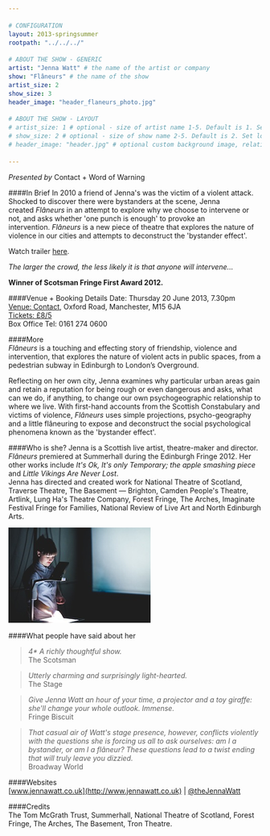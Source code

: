 ```yaml
---

# CONFIGURATION
layout: 2013-springsummer
rootpath: "../../../"

# ABOUT THE SHOW - GENERIC
artist: "Jenna Watt" # the name of the artist or company
show: "Flâneurs" # the name of the show
artist_size: 2
show_size: 3
header_image: "header_flaneurs_photo.jpg"

# ABOUT THE SHOW - LAYOUT
# artist_size: 1 # optional - size of artist name 1-5. Default is 1. Set longer names to lower values
# show_size: 2 # optional - size of show name 2-5. Default is 2. Set longer names to lower values
# header_image: "header.jpg" # optional custom background image, relative to current page

---
```

*Presented by* Contact + Word of Warning 
   
####In Brief
In 2010 a friend of Jenna's was the victim of a violent attack. Shocked to discover there were bystanders at the scene, Jenna created *Flâneurs* in an attempt to explore why we choose to intervene or not, and asks whether 'one punch is enough' to provoke an intervention. *Flâneurs* is a new piece of theatre that explores the nature of violence in our cities and attempts to deconstruct the 'bystander effect'.    
    
Watch trailer [here](http://vimeo.com/49452231).    
    
*The larger the crowd, the less likely it is that anyone will intervene...*    
     
**Winner of Scotsman Fringe First Award 2012.**    
    
####Venue + Booking Details
Date: Thursday 20 June 2013, 7.30pm   
[Venue: Contact](http://contactmcr.com/visit/getting-here/), Oxford Road, Manchester, M15 6JA    
[Tickets: £8/5](http://contactmcr.com/whats-on/1224-jenna-watt-flaneurs/)   
Box Office Tel: 0161 274 0600   
    
####More    
*Flâneurs* is a touching and effecting story of friendship, violence and intervention, that explores the nature of violent acts in public spaces, from a pedestrian subway in Edinburgh to Londonʼs Overground.    
    
Reflecting on her own city, Jenna examines why particular urban areas gain and retain a reputation for being rough or even dangerous and asks, what can we do, if anything, to change our own psychogeographic relationship to where we live. With first-hand accounts from the Scottish Constabulary and victims of violence, *Flâneurs* uses simple projections, psycho-geography and a little flâneuring to expose and deconstruct the social psychological phenomena known as the 'bystander effect'.   
     
####Who is she?
Jenna is a Scottish live artist, theatre-maker and director.    
*Flâneurs* premiered at Summerhall during the Edinburgh Fringe 2012. Her other works include *It's Ok, It's only Temporary; the apple smashing piece* and *Little Vikings Are Never Lost*.    
Jenna has directed and created work for National Theatre of Scotland, Traverse Theatre, The Basement — Brighton, Camden People's Theatre, Artlink, Lung Ha's Theatre Company, Forest Fringe, The Arches, Imaginate Festival Fringe for Families, National Review of Live Art and North Edinburgh Arts.   
    
![Flâneurs](Flaneurs.jpg)    
    
####What people have said about her       
>*4\* A richly thoughtful show.*<br>The Scotsman  
    
>*Utterly charming and surprisingly light-hearted.*<br>The Stage    
    
>*Give Jenna Watt an hour of your time, a projector and a toy giraffe: she'll change your whole outlook. Immense.*<br>Fringe Biscuit    
    
>*That casual air of Watt's stage presence, however, conflicts violently with the questions she is forcing us all to ask ourselves: am I a bystander, or am I a flâneur? These questions lead to a twist ending that will truly leave you dizzied.*<br>Broadway World    
    
####Websites    
[www.jennawatt.co.uk](http://www.jennawatt.co.uk) | [@theJennaWatt](http://twitter.com/thejennawatt)   
      
####Credits    
The Tom McGrath Trust, Summerhall, National Theatre of Scotland, Forest Fringe, The Arches, The Basement, Tron Theatre.
